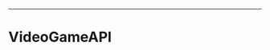 ---- ----------------------------------------------------------------------------------------
# VideoGameAPI
